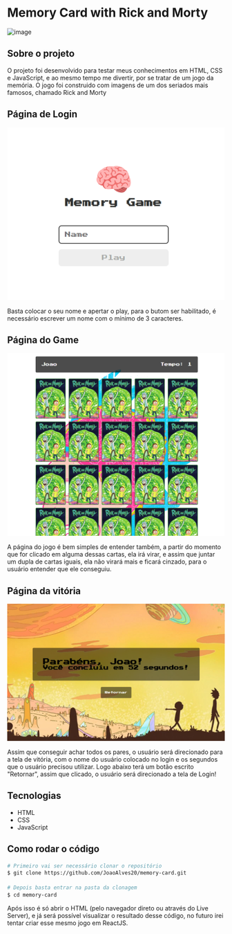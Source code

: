 # Memory Card with Rick and Morty

![image](https://github.com/manualdodev/memory-game/blob/main/images/logo.png?raw=true)

## Sobre o projeto

O projeto foi desenvolvido para testar meus conhecimentos em HTML, CSS e JavaScript, e ao mesmo tempo me divertir, por se tratar de um jogo da memória. O jogo foi construido com imagens de um dos seriados mais famosos, chamado Rick and Morty

## Página de Login

![alt text](image.png)

Basta colocar o seu nome e apertar o play, para o butom ser habilitado, é necessário escrever um nome com o mínimo de 3 caracteres.

## Página do Game

![alt text](image-1.png)

A página do jogo é bem simples de entender também, a partir do momento que for clicado em alguma dessas cartas, ela irá virar, e assim que juntar um dupla de cartas iguais, ela não virará mais e ficará cinzado, para o usuário entender que ele conseguiu.

## Página da vitória

![alt text](image-2.png)

Assim que conseguir achar todos os pares, o usuário será direcionado para a tela de vitória, com o nome do usuário colocado no login e os segundos que o usuário precisou utilizar. Logo abaixo terá um botão escrito "Retornar", assim que clicado, o usuário será direcionado a tela de Login!

## Tecnologias

- HTML
- CSS
- JavaScript

## Como rodar o código

```bash
# Primeiro vai ser necessário clonar o repositório
$ git clone https://github.com/JoaoAlves20/memory-card.git

# Depois basta entrar na pasta da clonagem
$ cd memory-card
```

Após isso é só abrir o HTML (pelo navegador direto ou através do Live Server), e já será possível visualizar o resultado desse código, no futuro irei tentar criar esse mesmo jogo em ReactJS.